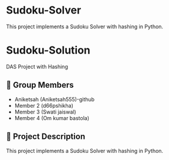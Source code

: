 # Sudoku-Solver
This project implements a Sudoku Solver with hashing in Python.

# Sudoku-Solution
DAS Project with Hashing

## 👥 Group Members
- Aniketsah (Aniketsah555)-github
- Member 2 (d66pshikha)
- Member 3 (Swati jaiswal)
- Member 4 (Om kumar bastola)

## 📌 Project Description
This project implements a Sudoku Solver with hashing in Python.
